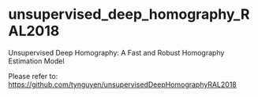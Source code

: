 # unsupervised_deep_homography_RAL2018
Unsupervised Deep Homography: A Fast and Robust Homography Estimation Model

Please refer to: https://github.com/tynguyen/unsupervisedDeepHomographyRAL2018

